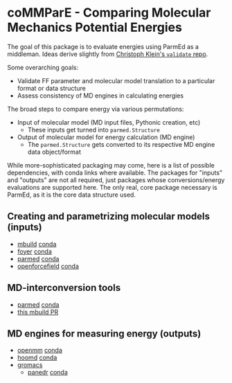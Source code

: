 # coMMParE - Comparing Molecular Mechanics Potential Energies

The goal of this package is to evaluate energies using
ParmEd as a middleman.
Ideas derive slightly from
[Christoph Klein's `validate` repo](https://github.com/ctk3b/validate).

Some overarching goals:

* Validate FF parameter and molecular model translation to
a particular format or data structure
* Assess consistency of MD engines in calculating energies

The broad steps to compare energy via various permutations:

* Input of molecular model (MD input files, Pythonic creation, etc)
    * These inputs get turned into `parmed.Structure`
* Output of molecular model for energy calculation (MD engine)
    * The `parmed.Structure` gets converted to its respective
    MD engine data object/format

While more-sophisticated packaging may come, here is a list of possible dependencies,
with conda links where available. 
The packages for "inputs" and "outputs" are not all required, just packages
whose conversions/energy evaluations are supported here.
The only real, core package necessary is ParmEd, as it is the core data
structure used.

## Creating and parametrizing molecular models (inputs)
* [mbuild](https://github.com/mosdef-hub/mbuild) [conda](https://anaconda.org/mosdef/mbuild)
* [foyer](https://github.com/mosdef-hub/foyer) [conda](https://anaconda.org/mosdef/foyer)
* [parmed](https://github.com/ParmEd/ParmEd) [conda](https://anaconda.org/omnia/parmed)
* [openforcefield](https://github.com/openforcefield/openforcefield) [conda](https://anaconda.org/omnia/openforcefield)

## MD-interconversion tools
* [parmed](https://github.com/ParmEd/ParmEd) [conda](https://anaconda.org/omnia/parmed)
* [this mbuild PR](https://github.com/mosdef-hub/mbuild/pull/622)

## MD engines for measuring energy (outputs)
* [openmm](https://github.com/openmm/openmm) [conda](https://anaconda.org/omnia/openmm)
* [hoomd](https://github.com/glotzerlab/hoomd-blue) [conda](https://anaconda.org/conda-forge/hoomd)
* [gromacs](http://manual.gromacs.org/)
    * [panedr](https://github.com/jbarnoud/panedr) [conda](https://anaconda.org/conda-forge/panedr)

